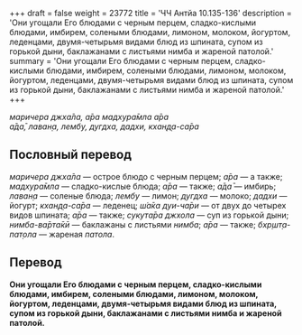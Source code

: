 +++
draft = false
weight = 23772
title = 'ЧЧ Антйа 10.135-136'
description = 'Они угощали Его блюдами с черным перцем, сладко-кислыми блюдами, имбирем, солеными блюдами, лимоном, молоком, йогуртом, леденцами, двумя-четырьмя видами блюд из шпината, супом из горькой дыни, баклажанами с листьями нимба и жареной патолой.'
summary = 'Они угощали Его блюдами с черным перцем, сладко-кислыми блюдами, имбирем, солеными блюдами, лимоном, молоком, йогуртом, леденцами, двумя-четырьмя видами блюд из шпината, супом из горькой дыни, баклажанами с листьями нимба и жареной патолой.'
+++

_маричера джха̄ла, а̄ра мадхура̄мла а̄ра  
а̄да̄, лаван̣а, лембу, дугдха, дадхи, кхан̣д̣а-са̄ра_

## Пословный перевод

_маричера_ _джха̄ла_ — острое блюдо с черным перцем; _а̄ра_ — а также; _мадхура̄мла_ — сладко-кислые блюда; _а̄ра_ — также; _а̄да̄_ — имбирь; _лаван̣а_ — соленые блюда; _лембу_ — лимон; _дугдха_ — молоко; _дадхи_ — йогурт; _кхан̣д̣а_\-_са̄ра_ — леденец; _ш́а̄ка_ _дуи_\-_ча̄ри_ — от двух до четырех видов шпината; _а̄ра_ — также; _сукута̄ра_ _джхола_ — суп из горькой дыни; _нимба_\-_ва̄рта̄кӣ_ — баклажаны с листьями _нимба_; _а̄ра_ — также; _бхр̣шт̣а_\-_пат̣ола_ — жареная _патола_.

## Перевод

**Они угощали Его блюдами с черным перцем, сладко-кислыми блюдами, имбирем, солеными блюдами, лимоном, молоком, йогуртом, леденцами, двумя-четырьмя видами блюд из шпината, супом из горькой дыни, баклажанами с листьями нимба и жареной патолой.**
